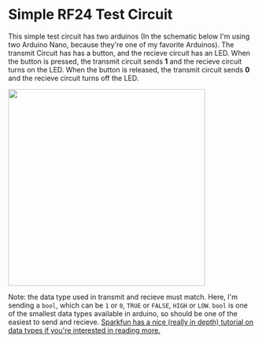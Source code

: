 # Simple RF24 Test Circuit

This simple test circuit has two arduinos (In the schematic below I'm using two Arduino Nano, because they're one of my favorite Arduinos). The transmit Circuit has has a button, and the recieve circuit has an LED. When the button is pressed, the transmit circuit sends **1** and the recieve circuit turns on the LED.  When the button is released, the transmit circuit sends **0** and the recieve circuit turns off the LED.

<img src="https://raw.githubusercontent.com/mrsoltys/GEEN1400/master/nRF24/Simple Example/simple2RadioHookup.png" width="400">

Note: the data type used in transmit and recieve must match. Here, I'm sending a `bool`, which can be `1` or `0`, `TRUE` or `FALSE`, `HIGH` or `LOW`. `bool` is one of the smallest data types available in arduino, so should be one of the easiest to send and recieve. [Sparkfun has a nice (really in depth) tutorial on data types if you're interested in reading more.](https://learn.sparkfun.com/tutorials/data-types-in-arduino/all)